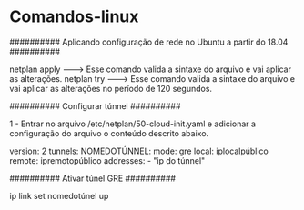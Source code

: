 # Comandos-linux

########## Aplicando configuração de rede no Ubuntu a partir do 18.04 ##########

netplan apply ---> Esse comando valida a sintaxe do arquivo e vai aplicar as alterações.
netplan try ---> Esse comando valida a sintaxe do arquivo e vai aplicar as alterações no período de 120 segundos.

########## Configurar túnnel ##########

1 - Entrar no arquivo /etc/netplan/50-cloud-init.yaml e adicionar a configuração do arquivo o conteúdo descrito abaixo.

 version: 2
    tunnels:
        NOMEDOTÚNNEL:
         mode: gre
         local: iplocalpúblico
         remote: ipremotopúblico
         addresses:
           - "ip do túnnel"

########## Ativar túnel GRE ##########

ip link set nomedotúnel up
